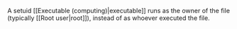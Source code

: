 A setuid [[Executable (computing)|executable]] runs as the owner of the file (typically [[Root user|root]]), instead of as whoever executed the file.